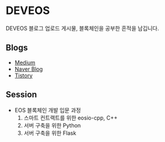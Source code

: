 # DEVEOS

DEVEOS 블로그 업로드 게시물, 블록체인을 공부한 흔적을 남깁니다.

## Blogs

- [Medium](https://medium.com/@eos_dev)
- [Naver Blog](https://blog.naver.com/deveos)
- [Tistory](https://deveos.tistory.com/)




## Session

- EOS 블록체인 개발 입문 과정
  1. 스마트 컨트랙트를 위한 eosio-cpp, C++
  2. 서버 구축을 위한 Python
  3. 서버 구축을 위한 Flask
  
